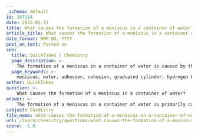 ```yaml
---
_schema: default
id: 167314
date: 2025-01-31
title: What causes the formation of a meniscus in a container of water?
article_title: What causes the formation of a meniscus in a container of water?
date_format: MMM DD, YYYY
post_on_text: Posted on
seo:
  title: QuickTakes | Chemistry
  page_description: >-
    The formation of a meniscus in a container of water is caused by the interplay of adhesion and cohesion, where adhesive forces between water and the container surface lead to a concave surface curvature, which is essential for accurate liquid volume measurements.
  page_keywords: >-
    meniscus, water, adhesion, cohesion, graduated cylinder, hydrogen bonding, surface curvature, measurement precision, liquid volume, polar molecules
author: QuickTakes
question: >-
    What causes the formation of a meniscus in a container of water?
answer: >-
    The formation of a meniscus in a container of water is primarily caused by the interplay between two fundamental properties of water: adhesion and cohesion.\n\n### Cohesion\nCohesion refers to the attraction between water molecules themselves, which is largely due to hydrogen bonding. This property allows water molecules to stick together, creating a strong internal structure. When water is placed in a graduated cylinder, the cohesive forces among the water molecules tend to pull them together, which helps maintain a level surface.\n\n### Adhesion\nAdhesion, on the other hand, is the attraction between water molecules and the molecules of the container—in this case, the glass of the graduated cylinder. Water is a polar molecule, and it is attracted to the polar surface of the glass. This attraction causes the water to climb up the sides of the cylinder, leading to a curvature at the surface of the liquid.\n\n### Meniscus Formation\nIn a graduated cylinder, the combination of these two forces results in a concave meniscus. The adhesive forces between the water and the glass are stronger than the cohesive forces among the water molecules. As a result, the water molecules are drawn up along the sides of the cylinder, creating a dip in the center of the water surface. This phenomenon is crucial for accurately measuring liquid volumes, as the lowest point of the meniscus should be aligned with the measurement mark.\n\nIn summary, the meniscus forms due to the stronger adhesive forces between water and the glass compared to the cohesive forces among the water molecules, resulting in a characteristic curve at the surface of the liquid.
subject: Chemistry
file_name: what-causes-the-formation-of-a-meniscus-in-a-container-of-water.md
url: /learn/chemistry/questions/what-causes-the-formation-of-a-meniscus-in-a-container-of-water
score: -1.0
---
```


&nbsp;